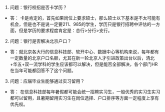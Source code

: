 1. 问题：银行校招是否卡学历？
- 答： 卡是肯定的，首先如果岗位上要求硕士，那么硕士以下基本是不太可能有机会，但是也不是说一定要211、985的学生，学历只是银行招聘中评估的一方面，但是学历的要求程度肯定是：总行>分行>支行。

2. 问题：银行是否解决北京户口？
- 答：就北京各大行的信息科技部、软开中心、数据中心等机构来说，每年都有一定数量的北京户口名额，尤其在新一轮北京人才引进政策出台以后，清北+华五+双一流学科的学生应该都可以解决，但是能否全部解决，各个部门HR在当年可能都回答不了这个问题。

3. 问题：应届毕业生能够通过实习留用？
- 答： 在信息科技部每年暑假都可能会统一招聘实习生，一般优秀的实习生实习都可以留用，且暑期留用实习生在岗位选择、户口排序等方面一定程度上享有优先权。

